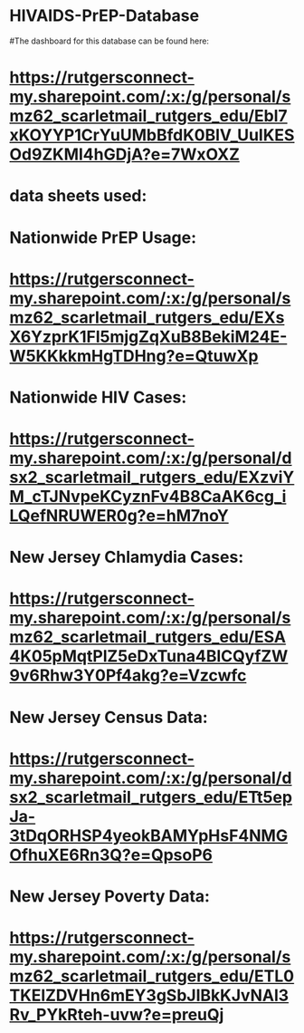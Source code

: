 # HIVAIDS-PrEP-Database

#The dashboard for this database can be found here: 
# https://rutgersconnect-my.sharepoint.com/:x:/g/personal/smz62_scarletmail_rutgers_edu/Ebl7xKOYYP1CrYuUMbBfdK0BlV_UuIKESOd9ZKMI4hGDjA?e=7WxOXZ

# data sheets used:

# Nationwide PrEP Usage:
# https://rutgersconnect-my.sharepoint.com/:x:/g/personal/smz62_scarletmail_rutgers_edu/EXsX6YzprK1Fl5mjgZqXuB8BekiM24E-W5KKkkmHgTDHng?e=QtuwXp
# Nationwide HIV Cases:
# https://rutgersconnect-my.sharepoint.com/:x:/g/personal/dsx2_scarletmail_rutgers_edu/EXzviYM_cTJNvpeKCyznFv4B8CaAK6cg_iLQefNRUWER0g?e=hM7noY
# New Jersey Chlamydia Cases:
# https://rutgersconnect-my.sharepoint.com/:x:/g/personal/smz62_scarletmail_rutgers_edu/ESA4K05pMqtPlZ5eDxTuna4BlCQyfZW9v6Rhw3Y0Pf4akg?e=Vzcwfc
# New Jersey Census Data:
# https://rutgersconnect-my.sharepoint.com/:x:/g/personal/dsx2_scarletmail_rutgers_edu/ETt5epJa-3tDqORHSP4yeokBAMYpHsF4NMGOfhuXE6Rn3Q?e=QpsoP6
# New Jersey Poverty Data:
# https://rutgersconnect-my.sharepoint.com/:x:/g/personal/smz62_scarletmail_rutgers_edu/ETL0TKElZDVHn6mEY3gSbJIBkKJvNAl3Rv_PYkRteh-uvw?e=preuQj
